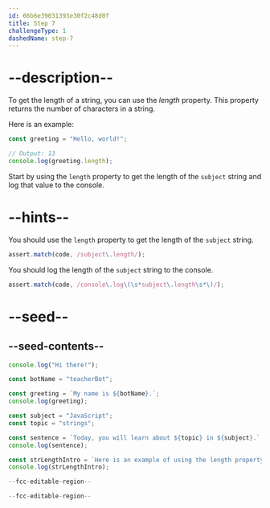 ```yaml
---
id: 66b6e39031393e30f2c48d0f
title: Step 7
challengeType: 1
dashedName: step-7
---
```


# --description--

To get the length of a string, you can use the <dfn>length</dfn> property. This property returns the number of characters in a string.

Here is an example:

```js
const greeting = "Hello, world!";

// Output: 13
console.log(greeting.length);
```

Start by using the `length` property to get the length of the `subject` string and log that value to the console.

# --hints--


You should use the `length` property to get the length of the `subject` string.

```js
assert.match(code, /subject\.length/);
```

You should log the length of the `subject` string to the console.

```js
assert.match(code, /console\.log\(\s*subject\.length\s*\)/);
```

# --seed--

## --seed-contents--

```js
console.log("Hi there!");

const botName = "teacherBot";

const greeting = `My name is ${botName}.`;
console.log(greeting);

const subject = "JavaScript";
const topic = "strings";

const sentence = `Today, you will learn about ${topic} in ${subject}.`;
console.log(sentence);

const strLengthIntro = `Here is an example of using the length property on the word ${subject}.`;
console.log(strLengthIntro);

--fcc-editable-region--

--fcc-editable-region--
```
